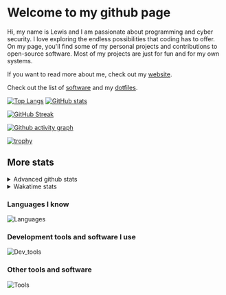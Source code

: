 # Welcome to my github page
Hi, my name is Lewis and I am passionate about programming and cyber security. I love exploring the endless possibilities that coding has to offer. On my page, you'll find some of my personal projects and contributions to open-source software. Most of my projects are just for fun and for my own systems.

If you want to read more about me, check out my [website](https://awesomelewis2007.github.io/).

Check out the list of [software](https://github.com/awesomelewis2007/awesomelewis2007/blob/master/software.md) and my [dotfiles](https://github.com/awesomelewis2007/dotfiles).



[![Top Langs](https://github-readme-stats.vercel.app/api/top-langs/?username=awesomelewis2007&hide=html,css,jupyter%20notebook&langs_count=10&layout=compact&theme=transparent&exclude_repo=GPT-code-repository)](https://github.com/anuraghazra/github-readme-stats) [![GitHub stats](https://github-readme-stats.vercel.app/api?username=awesomelewis2007&show_icons=true&theme=transparent)](https://github.com/anuraghazra/github-readme-stats)

[![GitHub Streak](https://streak-stats.demolab.com?user=Awesomelewis2007&theme=transparent)](https://git.io/streak-stats)

[![Github activity graph](https://github-readme-activity-graph.cyclic.app/graph?username=awesomelewis2007&theme=github-compact&area=true)](https://github.com/ashutosh00710/github-readme-activity-graph)

[![trophy](https://github-profile-trophy.vercel.app/?username=awesomelewis2007&theme=darkhub)](https://github.com/ryo-ma/github-profile-trophy)

## More stats
<details close>
<summary>Advanced github stats</summary>
<br>
  
![Metrics](https://raw.githubusercontent.com/awesomelewis2007/awesomelewis2007/master/github-metrics.svg)
  
</details>

<details close>
<summary>Wakatime stats</summary>
<br>

<!--START_SECTION:waka-->

```text
JavaScript    4 hrs 14 mins   ████████░░░░░░░░░░░░░░░░░   31.67 %
HTML          1 hr 18 mins    ██▒░░░░░░░░░░░░░░░░░░░░░░   09.77 %
Markdown      1 hr 16 mins    ██▒░░░░░░░░░░░░░░░░░░░░░░   09.52 %
Python        1 hr 3 mins     ██░░░░░░░░░░░░░░░░░░░░░░░   07.90 %
CSS           53 mins         █▓░░░░░░░░░░░░░░░░░░░░░░░   06.61 %
JSON          51 mins         █▓░░░░░░░░░░░░░░░░░░░░░░░   06.37 %
C             36 mins         █░░░░░░░░░░░░░░░░░░░░░░░░   04.50 %
C++           34 mins         █░░░░░░░░░░░░░░░░░░░░░░░░   04.33 %
Bash          33 mins         █░░░░░░░░░░░░░░░░░░░░░░░░   04.18 %
Other         32 mins         █░░░░░░░░░░░░░░░░░░░░░░░░   04.08 %
```

<!--END_SECTION:waka-->
</details>

### Languages I know
![Languages](https://skillicons.dev/icons?i=python,cpp,cs,c,javascript,nodejs,dotnet,bash,css,html,rust)
### Development tools and software I use
![Dev_tools](https://skillicons.dev/icons?i=git,docker,github,googlecloud,vscode,visualstudio,raspberrypi,linux,powershell,replit)
### Other tools and software
![Tools](https://skillicons.dev/icons?i=blender,ps,pr,ai,xd,figma)
